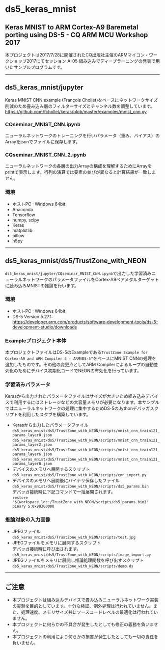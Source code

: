# ds5_keras_mnist
Keras MNIST to ARM Cortex-A9 Baremetal porting using DS-5 - CQ ARM MCU Workshop 2017 
---
本プロジェクトは2017/7/28に開催されたCQ出版社主催のARMマイコン・ワークショップ2017にてセッション A-05 組み込みでディープラーニングの発表で用いたサンプルプログラムです。  
  
---
## ds5_keras_mnist/jupyter
Keras MNIST CNN example (François Chollet)をベースにネットワークサイズ削減のため畳み込み層のフィルターサイズとチャンネル数を調整しています。
<https://github.com/fchollet/keras/blob/master/examples/mnist_cnn.py>
### CQseminar_MNIST_CNN.ipynb
ニューラルネットワークのトレーニングを行いパラメータ（重み、バイアス）のArrayをjsonでファイルに保存します。
### CQseminar_MNIST_CNN_2.ipynb
ニューラルネットワークの各層の出力Arrayの構成を理解するためにArrayをprintで表示します。行列の演算では要素の並びが異なると計算結果が一致しません。
### 環境
* ホストPC : Windows 64bit
* Anaconda
* Tensorflow
* numpy, scipy
* Keras
* matplotlib
* pillow
* h5py

---
## ds5_keras_mnist/ds5/TrustZone_with_NEON
`ds5_keras_mnist/jupyter/CQseminar_MNIST_CNN.ipynb`で出力した学習済みニューラルネットワークのパラメータファイルをCortex-A9ベアメタルターゲットに読み込みMNISTの推論を行います。
### 環境
* ホストPC : Windows 64bit
* DS-5 Version 5.27.1:  
<https://developer.arm.com/products/software-development-tools/ds-5-development-studio/downloads>

### Exampleプロジェクト本体
本プロジェクトファイルはDS-5のExampleである`TrustZone Example for Cortex-A9 and ARM Compiler 5 - ARM®DS-5™`をベースにMNIST CNNの処理を追加したものです。その他の変更点としてARM Compilerによるループの自動並列化のためにデバイス初期化コードでNEONの有効化を行っています。  
### 学習済みパラメータ
Kerasから出力されたパラメータファイルはサイズが大きいため組み込みデバイスで利用するにはストレージなどの大容量メモリが必要になります。本サンプルではニューラルネットワークの処理に集中するためDS-5のJythonデバッガスクリプトを利用したスタブを構築しています。  

* Kerasから出力したパラメータファイル  
`ds5_keras_mnist/ds5/TrustZone_with_NEON/scripts/mnist_cnn_train121_params_layer0.json`
`ds5_keras_mnist/ds5/TrustZone_with_NEON/scripts/mnist_cnn_train121_params_layer2.json`
`ds5_keras_mnist/ds5/TrustZone_with_NEON/scripts/mnist_cnn_train121_params_layer6.json`
`ds5_keras_mnist/ds5/TrustZone_with_NEON/scripts/mnist_cnn_train121_params_layer8.json`
* デバイスのメモリへ展開するスクリプト  
`ds5_keras_mnist/ds5/TrustZone_with_NEON/scripts/cnn_import.py`
* デバイスのメモリへ展開後にバイナリ保存したファイル  
`ds5_keras_mnist/ds5/TrustZone_with_NEON/scripts/ds5_params.bin`  
デバッガ接続時に下記コマンドで一括展開されます。  
`restore "${workspace_loc:/TrustZone_with_NEON/scripts/ds5_params.bin}" binary S:0x80300000`
### 推論対象の入力画像
* JPEGファイル  
`ds5_keras_mnist/ds5/TrustZone_with_NEON/scripts/test.jpg`
* JPEGファイルをメモリに展開するスクリプト  
デバッガ接続時に呼び出されます。  
`ds5_keras_mnist/ds5/TrustZone_with_NEON/scripts/image_import.py`
* JPEGファイルをメモリに展開し推論処理関数を呼び出すスクリプト
`ds5_keras_mnist/ds5/TrustZone_with_NEON/scripts/demo.ds`  

---
## ご注意
* 本プロジェクトは組み込みデバイスで畳み込みニューラルネットワーク実装の実験を目的としています。十分な検証、例外処理は行われていません。また、処理速度、メモリサイズ共にソースコードレベルの最適化は行われていません。
* 本プロジェクトに何らかの不具合が発生したとしても修正の義務を負いません。
* 本プロジェクトの利用により何らかの損害が発生したとしても一切の責任を負いません。
